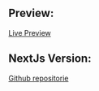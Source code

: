 ## Preview:
[Live Preview](https://jaberamin9.github.io/Product---Detail/)

## NextJs Version:
[Github repositorie](https://github.com/jaberamin9/nextjs-Product-Detail)

